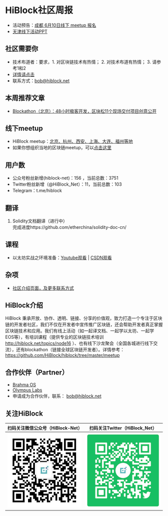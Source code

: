 # HiBlock社区周报

- 活动预告：[成都 6月10日线下 meetup 报名](http://www.huodongxing.com/event/1442435371000)
- [天津线下活动PPT](https://github.com/HiBlock/blockchain-learning/blob/develop/blockchain2.0-ethereum-introduction.pptx)

## 社区需要你  
- 技术布道者：要求，1. 对区块链技术有热情； 2. 对技术布道有热情； 3. 请参考1和2  
- [详情请点击](https://github.com/HiBlock/blockchain-learning)
- 联系方式：bob@hiblock.net  

## 本周推荐文章
- [Blockathon（北京）：48小时极客开发，区块松11个现场交付项目创意公开](https://mp.weixin.qq.com/s/StRX0alDbEEHR-u60CGKoA)

## 线下meetup
- HiBlock meetup：[北京、杭州、西安、上海、大连、福州等地](https://github.com/HiBlock/hiblock/tree/master/meetup)    
- 如果你想组织当地的区块链meetup，可以[点击这里](https://github.com/HiBlock/hiblock/blob/master/hiblock-china.md)  

## 用户数  
- 公众号粉丝新增(hiblock-net)：156 ，当前总数：3751
- Twitter粉丝新增（@HiBlock_Net）：11，当前总数：103
- Telegram：t.me/hiblock

## 翻译  
1. Solidity文档翻译（进行中）  
	完成进度https://github.com/etherchina/solidity-doc-cn/     

## 课程
- 以太坊实战之环境准备：[Youtube观看](https://www.youtube.com/playlist?list=PLnP6dU8KobC-QzHcbHFWIBmHwoxPqKq9p) | [CSDN观看](https://edu.csdn.net/course/detail/8078)

## 杂项
- [社区介绍页面，及更多联系方式](https://hiblock.net/wiki/about)  

## HiBlock介绍
HiBlock 秉承开放、协作、透明、链接、分享的价值观，致力打造一个专注于区块链的开发者社区，我们不仅在开发者中宣传推广区块链，还会帮助开发者真正掌握区块链技术和应用。我们有线上活动（如一起译文档、一起学以太坊、一起学EOS等），有培训课程（提供专业的区块链技术培训 http://hiblock.net/topics/node16 ）、也有线下沙龙聚会（全国各城进行线下交流），还有blockathon（链接全球区块链开发者）。详情参考：https://github.com/HiBlock/hiblock/tree/master/meetup 

## 合作伙伴（Partner）
- [Brahma OS](https://www.brahmaos.io/)  
- [Olympus Labs](https://olympuslabs.io/)  
- 申请成为合作伙伴，联系： bob@hiblock.net

## 关注HiBlock

扫码关注微信公众号（HiBlock-Net）    |  扫码关注Twitter（HiBlock_Net）  
-------------------------       |----------------
![](../images/HiBlock-wechat-account.jpeg)  |  ![](../images/twitter-qr-code.png)